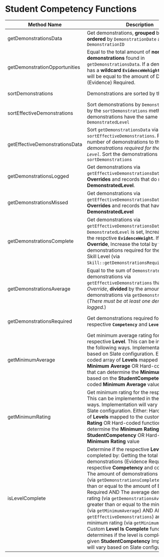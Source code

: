 # Student Competency Functions

| Method Name | Description | Output |
| ----------- | ----------- | ------ |
| getDemonstrationsData | Get demonstrations, **grouped** by `SkillID` and **ordered** by `DemonstrationDate` and `DemonstrationID` | Array of demonstrations
| getDemonstrationOpportunities | Equal to the total amount of **non-Override demonstrations** found in `getDemonstrationsData`. If a demonstration has a **wildcard `EvidenceWehight`**, the result will be equal to the amount of Demonstrations (Evidence) Required. | Total of Demonstration opportunities
| sortDemonstrations | Demonstrations are sorted by their `ID` | Array of demonstrations
| sortEffectiveDemonstrations | Sort demonstrations by `DemonstratedLevel`, or by the `sortDemonstrations` method if the demonstrations have the same `DemonstratedLevel` | Array of demonstrations
| getEffectiveDemonstrationsData | Sort `getDemonstrationsData` via `sortEffectiveDemonstrations`. Reduce the number of demonstrations to the amount of *demonstrations required for the respective `Level`*. Sort the demonstrations again via `sortDemonstrations` | Array of demonstrations
| getDemonstrationsLogged | Get demonstrations via `getEffectiveDemonstrationsData`. Exclude **Overrides** and records that do not have a **DemonstratedLevel**. | Sum of `EvidenceWeight` for demonstrations found
| getDemonstrationsMissed | Get demonstrations via `getEffectiveDemonstrationsData`. Exclude **Overrides** and records that have a **DemonstratedLevel** | Total of demonstrations found
| getDemonstrationsComplete | Get demonstrations via `getEffectiveDemonstrationsData`. If `DemonstratedLevel` is set, Increase the total by the respctive **`EvidenceWeight`**. If record is an **Override**, Increase the total by the amount of demonstrations required for the respective Skill Level (via `Skill::getDemonstrationsRequiredByLevel()`). | Total of demonstrations or demonstrations (Evidence) Required for the respective level.
| getDemonstrationsAverage | Equal to the sum of `DemonstratedLevel` for demonstrations via `getEffectiveDemonstrations` that are *not an Override*, **divided** by the amount of demonstrations via `getDemonstrationsLogged`. (*There must be at least one demonstration logged.*) | Average **DemonstratedLevel** for demonstrations
| getDemonstrationsRequired | Get demonstrations required for the respective **`Competency`** and **`Level`** | Total of demonstrations required
| getMinimumAverage | Get minimum average rating for the respective **Level**. This can be implemented in the following ways. Implementation will vary based on Slate configuration. Either: Hard-coded array of **Levels** mapped to the custom **Minimum Average** OR Hard-coded function that can determine the **Minimum Average** based on the **StudentCompetency** OR Hard-coded **Minimum Average** value. | Minimum Average Rating
| getMinimumRating | Get minimum rating for the respective **Level**. This can be implemented in the following ways. Implementation will vary based on Slate configuration. Either: Hard-coded array of **Levels** mapped to the custom **Minimum Rating** OR Hard-coded function that can determine the **Minimum Rating** based on the **StudentCompetency** OR Hard-coded **Minimum Rating** value | Minimum Rating
| isLevelComplete | Determine if the respective **Level** is completed by: Getting the total of demonstrations (Evidence Required) for the respective **Competency** and confirming that The amount of demonstrations completed (via `getDemonstrationsCompleted`) is greater than or equal to the amount of Evidence Required AND The average demonstration rating (via `getDemonstrationsAverage`) is greater than or equal to the minimum average (via `getMinimumAverage`) AND All ratings (via `getEffectiveDemonstrations`) are above the minimum rating (via `getMinimumRating`). Custom **Level Is Complete** function that determines if the level is completed for the given **StudentCompetency** Implementation will vary based on Slate configuration. | **True** or **False**
